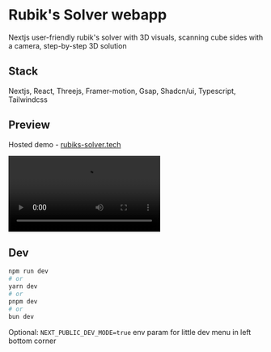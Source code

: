 # Rubik's Solver webapp

Nextjs user-friendly rubik's solver with 3D visuals, scanning cube sides with a camera, step-by-step 3D solution

## Stack

Nextjs, React, Threejs, Framer-motion, Gsap, Shadcn/ui, Typescript, Tailwindcss

## Preview

Hosted demo - [rubiks-solver.tech](https://rubiks-solver.tech)

<video src="https://github.com/dejwi/rubiks-app/assets/80927085/e16e9249-9ead-4593-ad16-fda4d720117f"></video>




## Dev

```bash
npm run dev
# or
yarn dev
# or
pnpm dev
# or
bun dev
```

Optional: `NEXT_PUBLIC_DEV_MODE=true` env param for little dev menu in left bottom corner
